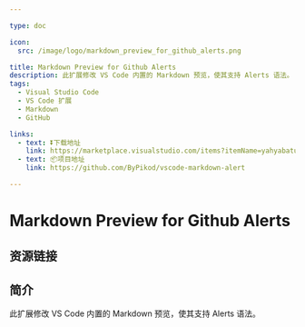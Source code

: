 ```yaml
---

type: doc

icon:
  src: /image/logo/markdown_preview_for_github_alerts.png

title: Markdown Preview for Github Alerts
description: 此扩展修改 VS Code 内置的 Markdown 预览，使其支持 Alerts 语法。
tags:
  - Visual Studio Code
  - VS Code 扩展
  - Markdown
  - GitHub

links:
  - text: ⏬下载地址
    link: https://marketplace.visualstudio.com/items?itemName=yahyabatulu.vscode-markdown-alert
  - text: 📦项目地址
    link: https://github.com/ByPikod/vscode-markdown-alert

---
```


<ShowLogo />

# Markdown Preview for Github Alerts

<ShowTags />

<ShowBreadcrumb />

## 资源链接

<ShowLinks />

## 简介

此扩展修改 VS Code 内置的 Markdown 预览，使其支持 Alerts 语法。
